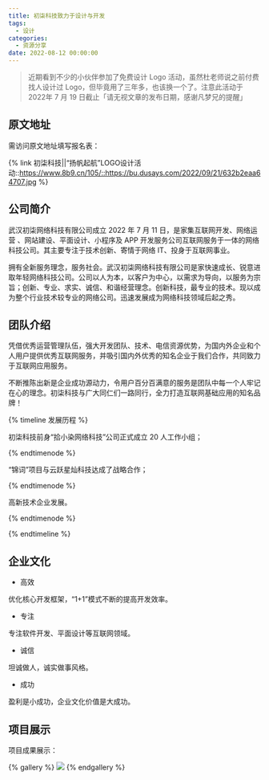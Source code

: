 ```yaml
---
title: 初柒科技致力于设计与开发
tags:
  - 设计
categories:
  - 资源分享
date: 2022-08-12 00:00:00
---
```


> 近期看到不少的小伙伴参加了免费设计 Logo 活动，虽然杜老师说之前付费找人设计过 Logo，但毕竟用了三年多，也该换一个了。注意此活动于 2022年 7 月 19 日截止「请无视文章的发布日期，感谢凡梦兄的提醒」

<!-- more -->

## 原文地址

需访问原文地址填写报名表：

{% link 初柒科技||“扬帆起航”LOGO设计活动::https://www.8b9.cn/105/::https://bu.dusays.com/2022/09/21/632b2eaa64707.jpg %}

## 公司简介

武汉初柒网络科技有限公司成立 2022 年 7 月 11 日，是家集互联网开发、网络运营 、网站建设、平面设计、小程序及 APP 开发服务公司互联网服务于一体的网络科技公司。其主要专注于技术创新、寄情于网络 IT、投身于互联网事业。

拥有全新服务理念，服务社会。武汉初柒网络科技有限公司是家快速成长、锐意进取年轻网络科技公司。公司以人为本，以客户为中心，以需求为导向，以服务为宗旨；创新、专业、求实、诚信、和谐经营理念。创新科技，最专业的技术。现以成为整个行业技术较专业的网络公司。迅速发展成为网络科技领域后起之秀。

## 团队介绍

凭借优秀运营管理队伍，强大开发团队、技术、电信资源优势，为国内外企业和个人用户提供优秀互联网服务，并吸引国内外优秀的知名企业于我们合作，共同致力于互联网应用服务。

不断推陈出新是企业成功源动力，令用户百分百满意的服务是团队中每一个人牢记在心的理念。初柒科技与广大同仁们一路同行，全力打造互联网基础应用的知名品牌！

{% timeline 发展历程 %}

<!-- node 2021 年 7 月 -->

初柒科技前身“拾小染网络科技”公司正式成立 20 人工作小组；

{% endtimenode %}

<!-- node 2021 年 9 月 -->

“锦词”项目与云跃星灿科技达成了战略合作；

{% endtimenode %}

<!-- node 2021 年~2022 年 -->

高新技术企业发展。

{% endtimenode %}

{% endtimeline %}

## 企业文化

* 高效

优化核心开发框架，“1+1”模式不断的提高开发效率。

* 专注

专注软件开发、平面设计等互联网领域。

* 诚信

坦诚做人，诚实做事风格。

* 成功

盈利是小成功，企业文化价值是大成功。

## 项目展示

项目成果展示：

{% gallery %}
![](https://cdn.dusays.com/2022/08/493-1.jpg)
{% endgallery %}